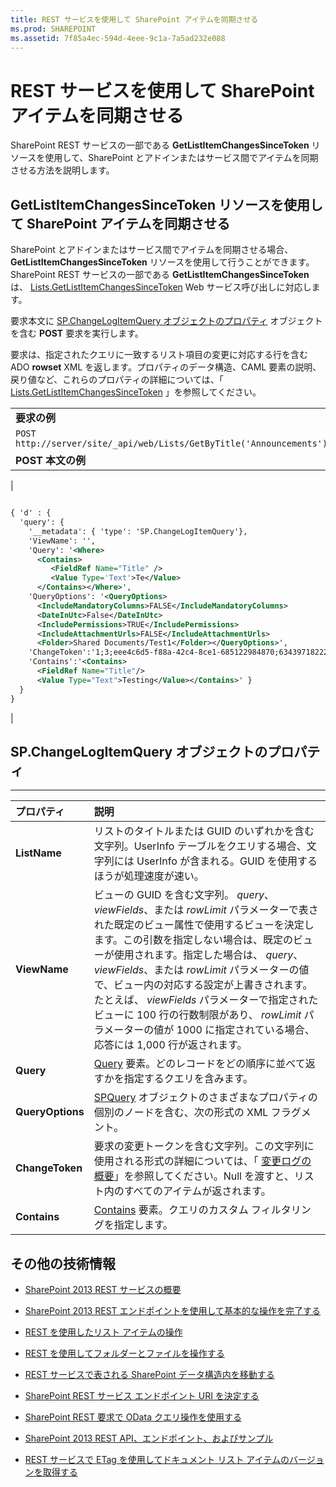```yaml
---
title: REST サービスを使用して SharePoint アイテムを同期させる
ms.prod: SHAREPOINT
ms.assetid: 7f85a4ec-594d-4eee-9c1a-7a5ad232e088
---
```



# REST サービスを使用して SharePoint アイテムを同期させる
SharePoint REST サービスの一部である **GetListItemChangesSinceToken** リソースを使用して、SharePoint とアドインまたはサービス間でアイテムを同期させる方法を説明します。
## GetListItemChangesSinceToken リソースを使用して SharePoint アイテムを同期させる

SharePoint とアドインまたはサービス間でアイテムを同期させる場合、 **GetListItemChangesSinceToken** リソースを使用して行うことができます。SharePoint REST サービスの一部である **GetListItemChangesSinceToken** は、 [Lists.GetListItemChangesSinceToken](https://msdn.microsoft.com/library/WebSvcLists.Lists.GetListItemChangesSinceToken.aspx) Web サービス呼び出しに対応します。
  
    
    
要求本文に  [SP.ChangeLogItemQuery オブジェクトのプロパティ](#bk_props) オブジェクトを含む **POST** 要求を実行します。
  
    
    
要求は、指定されたクエリに一致するリスト項目の変更に対応する行を含む ADO **rowset** XML を返します。プロパティのデータ構造、CAML 要素の説明、戻り値など、これらのプロパティの詳細については、「 [Lists.GetListItemChangesSinceToken](https://msdn.microsoft.com/library/WebSvcLists.Lists.GetListItemChangesSinceToken.aspx) 」を参照してください。
  
    
    

||
|:-----|
|**要求の例** <br/> |
| `POST http://server/site/_api/web/Lists/GetByTitle('Announcements')/GetListItemChangesSinceToken` <br/> |
|**POST 本文の例** <br/> |
|
```XML

{ 'd' : {
  'query': { 
    '__metadata': { 'type': 'SP.ChangeLogItemQuery'}, 
    'ViewName': '', 
    'Query': '<Where>
      <Contains>
         <FieldRef Name="Title" />
         <Value Type='Text'>Te</Value>
      </Contains></Where>',
    'QueryOptions': '<QueryOptions>
      <IncludeMandatoryColumns>FALSE</IncludeMandatoryColumns>
      <DateInUtc>False</DateInUtc>
      <IncludePermissions>TRUE</IncludePermissions>
      <IncludeAttachmentUrls>FALSE</IncludeAttachmentUrls>
      <Folder>Shared Documents/Test1</Folder></QueryOptions>', 
    'ChangeToken':'1;3;eee4c6d5-f88a-42c4-8ce1-685122984870;634397182229400000;3710', 
    'Contains':'<Contains>
      <FieldRef Name="Title"/>
      <Value Type="Text">Testing</Value></Contains>' } 
  } 
}

```

|
   

## SP.ChangeLogItemQuery オブジェクトのプロパティ
<a name="bk_props"> </a>


****


|**プロパティ**|**説明**|
|:-----|:-----|
|**ListName** <br/> |リストのタイトルまたは GUID のいずれかを含む文字列。UserInfo テーブルをクエリする場合、文字列には UserInfo が含まれる。GUID を使用するほうが処理速度が速い。  <br/> |
|**ViewName** <br/> |ビューの GUID を含む文字列。 _query_、 _viewFields_、または  _rowLimit_ パラメーターで表された既定のビュー属性で使用するビューを決定します。この引数を指定しない場合は、既定のビューが使用されます。指定した場合は、 _query_、 _viewFields_、または  _rowLimit_ パラメーターの値で、ビュー内の対応する設定が上書きされます。たとえば、 _viewFields_ パラメーターで指定されたビューに 100 行の行数制限があり、 _rowLimit_ パラメーターの値が 1000 に指定されている場合、応答には 1,000 行が返されます。 <br/> |
|**Query** <br/> | [Query](http://msdn.microsoft.com/ja-jp/library/ms471093.aspx) 要素。どのレコードをどの順序に並べて返すかを指定するクエリを含みます。 <br/> |
|**QueryOptions** <br/> | [SPQuery](https://msdn.microsoft.com/library/Microsoft.SharePoint.SPQuery.aspx) オブジェクトのさまざまなプロパティの個別のノードを含む、次の形式の XML フラグメント。 <br/> |
|**ChangeToken** <br/> |要求の変更トークンを含む文字列。この文字列に使用される形式の詳細については、「 [変更ログの概要](http://msdn.microsoft.com/ja-jp/library/bb417456.aspx)」を参照してください。Null を渡すと、リスト内のすべてのアイテムが返されます。  <br/> |
|**Contains** <br/> | [Contains](http://msdn.microsoft.com/ja-jp/library/ms196501.aspx) 要素。クエリのカスタム フィルタリングを指定します。 <br/> |
   

## その他の技術情報
<a name="bk_addresources"> </a>


-  [SharePoint 2013 REST サービスの概要](get-to-know-the-sharepoint-2013-rest-service.md)
    
  
-  [SharePoint 2013 REST エンドポイントを使用して基本的な操作を完了する](complete-basic-operations-using-sharepoint-2013-rest-endpoints.md)
    
  
-  [REST を使用したリスト アイテムの操作](working-with-lists-and-list-items-with-rest.md)
    
  
-  [REST を使用してフォルダーとファイルを操作する](working-with-folders-and-files-with-rest.md)
    
  
-  [REST サービスで表される SharePoint データ構造内を移動する](navigate-the-sharepoint-data-structure-represented-in-the-rest-service.md)
    
  
-  [SharePoint REST サービス エンドポイント URI を決定する](determine-sharepoint-rest-service-endpoint-uris.md)
    
  
-  [SharePoint REST 要求で OData クエリ操作を使用する](use-odata-query-operations-in-sharepoint-rest-requests.md)
    
  
-  [SharePoint 2013 REST API、エンドポイント、およびサンプル](02128c70-9d27-4388-9374-a11bce68fdb8.md)
    
  
-  [REST サービスで ETag を使用してドキュメント リスト アイテムのバージョンを取得する](5f7e0579-46b7-44ab-b3b4-cdbc622dcd98.md)
    
  

  
    
    

